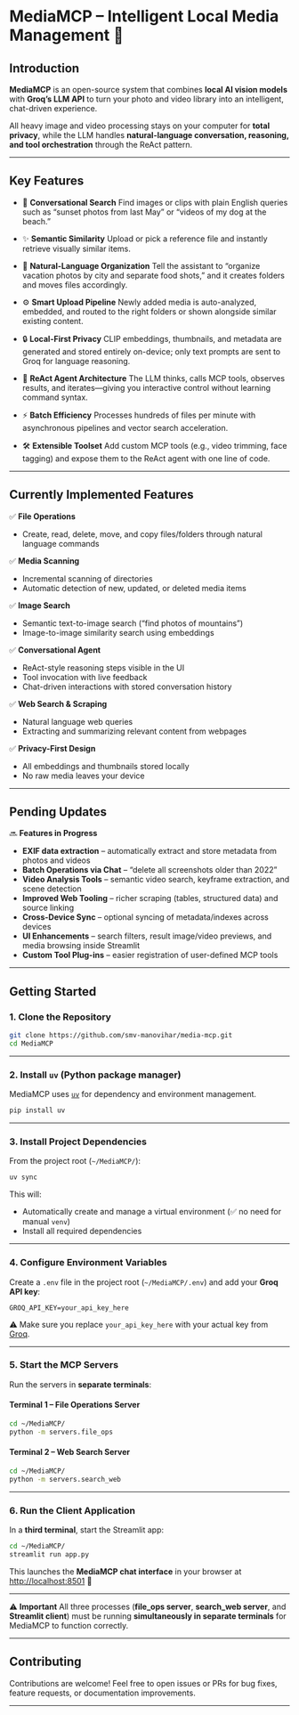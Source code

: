 # MediaMCP – Intelligent Local Media Management 🧠

## Introduction

**MediaMCP** is an open-source system that combines **local AI vision models** with **Groq’s LLM API** to turn your photo and video library into an intelligent, chat-driven experience.

All heavy image and video processing stays on your computer for **total privacy**, while the LLM handles **natural-language conversation, reasoning, and tool orchestration** through the ReAct pattern.

---

## Key Features

- 💬 **Conversational Search**
  Find images or clips with plain English queries such as “sunset photos from last May” or “videos of my dog at the beach.”

- ✨ **Semantic Similarity**
  Upload or pick a reference file and instantly retrieve visually similar items.

- 📂 **Natural-Language Organization**
  Tell the assistant to “organize vacation photos by city and separate food shots,” and it creates folders and moves files accordingly.

- ⚙️ **Smart Upload Pipeline**
  Newly added media is auto-analyzed, embedded, and routed to the right folders or shown alongside similar existing content.

- 🔒 **Local-First Privacy**
  CLIP embeddings, thumbnails, and metadata are generated and stored entirely on-device; only text prompts are sent to Groq for language reasoning.

- 🤔 **ReAct Agent Architecture**
  The LLM thinks, calls MCP tools, observes results, and iterates—giving you interactive control without learning command syntax.

- ⚡ **Batch Efficiency**
  Processes hundreds of files per minute with asynchronous pipelines and vector search acceleration.

- 🛠️ **Extensible Toolset**
  Add custom MCP tools (e.g., video trimming, face tagging) and expose them to the ReAct agent with one line of code.

---

## Currently Implemented Features

✅ **File Operations**

- Create, read, delete, move, and copy files/folders through natural language commands

✅ **Media Scanning**

- Incremental scanning of directories
- Automatic detection of new, updated, or deleted media items

✅ **Image Search**

- Semantic text-to-image search (“find photos of mountains”)
- Image-to-image similarity search using embeddings

✅ **Conversational Agent**

- ReAct-style reasoning steps visible in the UI
- Tool invocation with live feedback
- Chat-driven interactions with stored conversation history

✅ **Web Search & Scraping**

- Natural language web queries
- Extracting and summarizing relevant content from webpages

✅ **Privacy-First Design**

- All embeddings and thumbnails stored locally
- No raw media leaves your device

---

## Pending Updates

🔜 **Features in Progress**

- **EXIF data extraction** – automatically extract and store metadata from photos and videos
- **Batch Operations via Chat** – “delete all screenshots older than 2022”
- **Video Analysis Tools** – semantic video search, keyframe extraction, and scene detection
- **Improved Web Tooling** – richer scraping (tables, structured data) and source linking
- **Cross-Device Sync** – optional syncing of metadata/indexes across devices
- **UI Enhancements** – search filters, result image/video previews, and media browsing inside Streamlit
- **Custom Tool Plug-ins** – easier registration of user-defined MCP tools

---

## Getting Started

### 1. Clone the Repository

```bash
git clone https://github.com/smv-manovihar/media-mcp.git
cd MediaMCP
```
---

### 2. Install `uv` (Python package manager)

MediaMCP uses [`uv`](https://github.com/astral-sh/uv) for dependency and environment management.

```bash
pip install uv
```

---

### 3. Install Project Dependencies

From the project root (`~/MediaMCP/`):

```bash
uv sync
```

This will:

- Automatically create and manage a virtual environment (✅ no need for manual `venv`)
- Install all required dependencies

---

### 4. Configure Environment Variables

Create a `.env` file in the project root (`~/MediaMCP/.env`) and add your **Groq API key**:

```env
GROQ_API_KEY=your_api_key_here
```

⚠️ Make sure you replace `your_api_key_here` with your actual key from [Groq](https://console.groq.com/).

---

### 5. Start the MCP Servers

Run the servers in **separate terminals**:

#### Terminal 1 – File Operations Server

```bash
cd ~/MediaMCP/
python -m servers.file_ops
```

#### Terminal 2 – Web Search Server

```bash
cd ~/MediaMCP/
python -m servers.search_web
```

---

### 6. Run the Client Application

In a **third terminal**, start the Streamlit app:

```bash
cd ~/MediaMCP/
streamlit run app.py
```

This launches the **MediaMCP chat interface** in your browser at [http://localhost:8501](http://localhost:8501) 🎉

---

⚠️ **Important**
All three processes (**file_ops server**, **search_web server**, and **Streamlit client**) must be running **simultaneously in separate terminals** for MediaMCP to function correctly.

---

## Contributing

Contributions are welcome! Feel free to open issues or PRs for bug fixes, feature requests, or documentation improvements.

---
